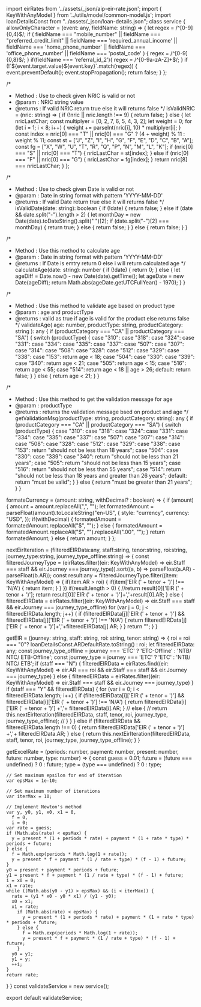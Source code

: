 import eirRates from '../assets/_json/aip-eir-rate.json';
import { KeyWithAnyModel } from '../utils/model/common-model.js';
import loanDetailsConst from "../assets/_json/loan-details.json";
class service {
  allowOnlyCharacter = (event: any, fieldName: string) => {
    let regex = /^[0-9]{0,4}$/;
    if (
      fieldName === "mobile_number" ||
      fieldName === "preferred_credit_limit" ||
      fieldName === 'required_annual_income' 
      || fieldName === 'home_phone_number' || fieldName === 'office_phone_number' || fieldName === 'postal_code'
    ) {
      regex = /^[0-9]{0,8}$/;
    }
    if(fieldName === 'referral_id_2'){
      regex =  /^[0-9a-zA-Z]+$/; 
    }
    if (!`${event.target.value}${event.key}`.match(regex)) {
      event.preventDefault();
      event.stopPropagation();
      return false;
    }
  };

  /*
   * Method : Use to check given NRIC is valid or not
   * @param : NRIC string value
   * @returns : If valid NRIC return true else it will returns false
   */
  isValidNRIC = (nric: string) => {
    if (!nric || nric.length !== 9) {
      return false;
    } else {
      let nricLastChar;
      const multiplyer = [0, 2, 7, 6, 5, 4, 3, 2];
      let weight = 0;
      for (let i = 1; i < 8; i++) {
        weight += parseInt(nric[i], 10) * multiplyer[i];
      }
      const index =
        nric[0] === "T" || nric[0] === "G" ? (4 + weight) % 11 : weight % 11;
      const st = ["J", "Z", "I", "H", "G", "F", "E", "D", "C", "B", "A"];
      const fg = ["X", "W", "U", "T", "R", "Q", "P", "N", "M", "L", "K"];
      if (nric[0] === "S" || nric[0] === "T") {
        nricLastChar = st[index];
      } else if (nric[0] === "F" || nric[0] === "G") {
        nricLastChar = fg[index];
      }
      return nric[8] === nricLastChar;
    }
  };

  /*
   * Method : Use to check given Date is valid or not
   * @param :  Date in string format with pattern 'YYYY-MM-DD'
   * @returns : If valid Date return true else it will returns false
   */
  isValidDate(date: string): boolean {
    if (!date) {
      return false;
    } else if (date && date.split("-").length > 2) {
      let monthDay = new Date(date).toDateString().split(" ")[2];
      if (date.split("-")[2] === monthDay) {
        return true;
      } else {
        return false;
      }
    } else {
      return false;
    }
  }

  /*
   * Method : Use this method to calculate age
   * @param :  Date in string format with pattern 'YYYY-MM-DD'
   * @returns : If Date is emtry return 0 else i will return calculated age
   */
  calculateAge(date: string): number {
    if (!date) {
      return 0;
    } else {
      let ageDiff = Date.now() - new Date(date).getTime();
      let ageDate = new Date(ageDiff);
      return Math.abs(ageDate.getUTCFullYear() - 1970);
    }
  }

  /*
   * Method : Use this method to validate age based on product type
   * @param : age and productType
   * @returns : valid as true if age is valid for the product else returns false
   */
  validateAge(
    age: number,
    productType: string,
    productCategory: string
  ): any {
    if (productCategory === "CA" || productCategory === "SA") {
      switch (productType) {
        case "310":
        case "318":
        case "324":
        case "331":
        case "334":
        case "335":
        case "337":
        case "507":
        case "307":
        case "314":
        case "508":
        case "328":
        case "512":
        case "329":
        case "338":
        case "153":
          return age < 18;
        case "504":
        case "330":
        case "339":
        case "340":
          return age < 21;
        case "505":
          return age < 15;
        case "516":
          return age < 55;
        case "514":
          return age < 18 || age > 26;
        default:
          return false;
      }
    } else {
      return age < 21;
    }
  }

  /*
   * Method : Use this method to get the validation message for age
   * @param : productType
   * @returns : returns the validation message bsed on product and age
   */
  getValidationMsg(productType: string, productCategory: string): any {
    if (productCategory === "CA" || productCategory === "SA") {
      switch (productType) {
        case "310":
        case "318":
        case "324":
        case "331":
        case "334":
        case "335":
        case "337":
        case "507":
        case "307":
        case "314":
        case "508":
        case "328":
        case "512":
        case "329":
        case "338":
        case "153":
          return "should not be less than 18 years";
        case "504":
        case "330":
        case "339":
        case "340":
          return "should not be less than 21 years";
        case "505":
          return "should not be less than 15 years";
        case "516":
          return "should not be less than 55 years";
        case "514":
          return "should not be less than 18 years and greater than 26 years";
        default:
          return "must be valid";
      }
    } else {
      return "must be greater than 21 years";
    }
  }

  formateCurrency = (amount: string, withDecimal? : boolean) => {
    if (amount) {
      amount = amount.replaceAll(",", "");
      let formatedAmount = parseFloat(amount).toLocaleString("en-US", {
        style: "currency",
        currency: "USD",
      });
      if(withDecimal) {
        formatedAmount = formatedAmount.replaceAll("$", "");
      } else {
        formatedAmount = formatedAmount.replaceAll("$", "").replaceAll(".00", "");
      }
      return formatedAmount;
    } else {
      return amount;
    }
  };

  nextEirIteration = (filteredEIRData:any, staff:string, tenor:string, roi:string, journey_type:string, journey_type_offline:string) => {
    const filteredJourneyType = (eirRates.filter((eir: KeyWithAnyModel) => eir.Staff === staff && eir.Journey === journey_type)).sort((a, b) => parseFloat(a.AR) - parseFloat(b.AR));
    const result:any = filteredJourneyType.filter((item: KeyWithAnyModel) => {
        if(item.AR > roi) {
            if(item['EIR (' + tenor + ')'] !== 'N/A') {
              return item;
            }
        }
    })
    if(result.length > 0) {
        //return result[0]['EIR (' + tenor + ')'];
        return result[0]['EIR (' + tenor + ')']+','+result[0].AR;
    } else {
        filteredEIRData = eirRates.filter((eir: KeyWithAnyModel) => eir.Staff === staff && eir.Journey === journey_type_offline)
          for (var j = 0; j < filteredEIRData.length; j++) {
            if (filteredEIRData[j]['EIR (' + tenor + ')'] && filteredEIRData[j]['EIR (' + tenor + ')'] !== 'N/A') {
              return filteredEIRData[j]['EIR (' + tenor + ')']+','+filteredEIRData[j].AR;
            }
          }
          return "";
    }
  }

  getEIR = (journey: string, staff: string, roi: string, tenor: string) => {
    roi = roi === "0"? loanDetailsConst.ARDefaultRate.toString() : roi;
    let filteredEIRData: any;
    const journey_type_offline = journey === 'ETC' ? 'ETC-Offline' : 'NTB/ NTC/ ETB-Offline';
    const journey_type = journey === 'ETC' ? 'ETC' : 'NTB/ NTC/ ETB';
    if (staff === "N") {
      filteredEIRData = eirRates.find((eir: KeyWithAnyModel) => eir.AR === roi && eir.Staff === staff && eir.Journey === journey_type)
    } else {
      filteredEIRData = eirRates.filter((eir: KeyWithAnyModel) => eir.Staff === staff && eir.Journey === journey_type)
    }
    if (staff === "Y" && filteredEIRData) {
      for (var i = 0; i < filteredEIRData.length; i++) {
        if (filteredEIRData[i]['EIR (' + tenor + ')'] && filteredEIRData[i]['EIR (' + tenor + ')'] !== 'N/A') {
          return filteredEIRData[i]['EIR (' + tenor + ')'] +','+ filteredEIRData[i].AR;
        } 
        // else {
        //   return this.nextEirIteration(filteredEIRData, staff, tenor, roi, journey_type, journey_type_offline);
        // }
      }
    } else if (filteredEIRData && filteredEIRData.length !== 0) {
        return filteredEIRData['EIR (' + tenor + ')'] +','+ filteredEIRData.AR;
    } else {
      return this.nextEirIteration(filteredEIRData, staff, tenor, roi, journey_type, journey_type_offline);
    }
  }

  getExcelRate = (periods: number, payment: number, present: number, future: number, type: number) => {
    const guess =  0.01;
    future = (future === undefined) ? 0 : future;
    type = (type === undefined) ? 0 : type;
  
    // Set maximum epsilon for end of iteration
    var epsMax = 1e-10;
  
    // Set maximum number of iterations
    var iterMax = 10;
  
    // Implement Newton's method
    var y, y0, y1, x0, x1 = 0,
      f = 0,
      i = 0;
    var rate = guess;
    if (Math.abs(rate) < epsMax) {
      y = present * (1 + periods * rate) + payment * (1 + rate * type) * periods + future;
    } else {
      f = Math.exp(periods * Math.log(1 + rate));
      y = present * f + payment * (1 / rate + type) * (f - 1) + future;
    }
    y0 = present + payment * periods + future;
    y1 = present * f + payment * (1 / rate + type) * (f - 1) + future;
    i = x0 = 0;
    x1 = rate;
    while ((Math.abs(y0 - y1) > epsMax) && (i < iterMax)) {
      rate = (y1 * x0 - y0 * x1) / (y1 - y0);
      x0 = x1;
      x1 = rate;
        if (Math.abs(rate) < epsMax) {
          y = present * (1 + periods * rate) + payment * (1 + rate * type) * periods + future;
        } else {
          f = Math.exp(periods * Math.log(1 + rate));
          y = present * f + payment * (1 / rate + type) * (f - 1) + future;
        }
      y0 = y1;
      y1 = y;
      ++i;
    }
    return rate;
  }
}
const validateService = new service();

export default validateService;
